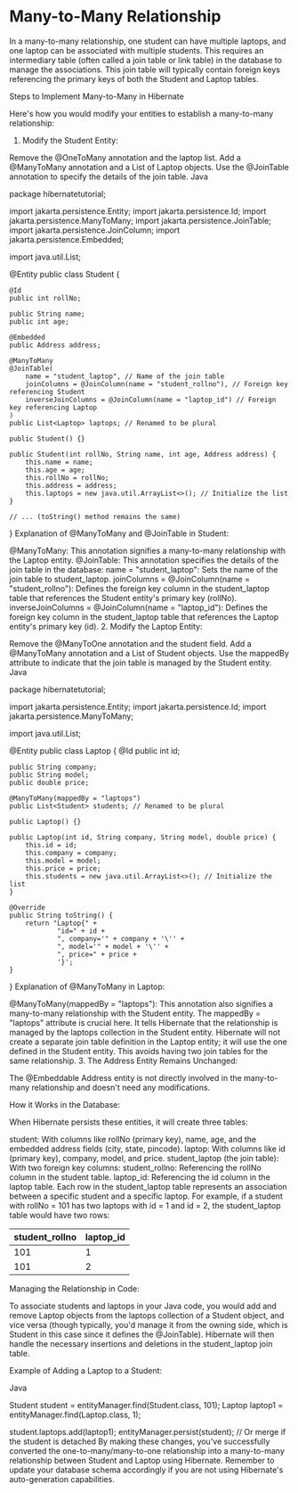 # Many-to-Many Relationship

In a many-to-many relationship, one student can have multiple laptops, and one laptop can be associated with multiple students. This requires an intermediary table (often called a join table or link table) in the database to manage the associations. This join table will typically contain foreign keys referencing the primary keys of both the Student and Laptop tables.

Steps to Implement Many-to-Many in Hibernate

Here's how you would modify your entities to establish a many-to-many relationship:

1. Modify the Student Entity:

Remove the @OneToMany annotation and the laptop list.
Add a @ManyToMany annotation and a List of Laptop objects.
Use the @JoinTable annotation to specify the details of the join table.
Java

package hibernatetutorial;

import jakarta.persistence.Entity;
import jakarta.persistence.Id;
import jakarta.persistence.ManyToMany;
import jakarta.persistence.JoinTable;
import jakarta.persistence.JoinColumn;
import jakarta.persistence.Embedded;

import java.util.List;

@Entity
public class Student {

    @Id
    public int rollNo;

    public String name;
    public int age;

    @Embedded
    public Address address;

    @ManyToMany
    @JoinTable(
        name = "student_laptop", // Name of the join table
        joinColumns = @JoinColumn(name = "student_rollno"), // Foreign key referencing Student
        inverseJoinColumns = @JoinColumn(name = "laptop_id") // Foreign key referencing Laptop
    )
    public List<Laptop> laptops; // Renamed to be plural

    public Student() {}

    public Student(int rollNo, String name, int age, Address address) {
        this.name = name;
        this.age = age;
        this.rollNo = rollNo;
        this.address = address;
        this.laptops = new java.util.ArrayList<>(); // Initialize the list
    }

    // ... (toString() method remains the same)
}
Explanation of @ManyToMany and @JoinTable in Student:

@ManyToMany: This annotation signifies a many-to-many relationship with the Laptop entity.
@JoinTable: This annotation specifies the details of the join table in the database:
name = "student_laptop": Sets the name of the join table to student_laptop.
joinColumns = @JoinColumn(name = "student_rollno"): Defines the foreign key column in the student_laptop table that references the Student entity's primary key (rollNo).
inverseJoinColumns = @JoinColumn(name = "laptop_id"): Defines the foreign key column in the student_laptop table that references the Laptop entity's primary key (id).
2. Modify the Laptop Entity:

Remove the @ManyToOne annotation and the student field.
Add a @ManyToMany annotation and a List of Student objects.
Use the mappedBy attribute to indicate that the join table is managed by the Student entity.
Java

package hibernatetutorial;

import jakarta.persistence.Entity;
import jakarta.persistence.Id;
import jakarta.persistence.ManyToMany;

import java.util.List;

@Entity
public class Laptop {
    @Id
    public int id;

    public String company;
    public String model;
    public double price;

    @ManyToMany(mappedBy = "laptops")
    public List<Student> students; // Renamed to be plural

    public Laptop() {}

    public Laptop(int id, String company, String model, double price) {
        this.id = id;
        this.company = company;
        this.model = model;
        this.price = price;
        this.students = new java.util.ArrayList<>(); // Initialize the list
    }

    @Override
    public String toString() {
        return "Laptop{" +
                "id=" + id +
                ", company='" + company + '\'' +
                ", model='" + model + '\'' +
                ", price=" + price +
                '}';
    }
}
Explanation of @ManyToMany in Laptop:

@ManyToMany(mappedBy = "laptops"): This annotation also signifies a many-to-many relationship with the Student entity. The mappedBy = "laptops" attribute is crucial here. It tells Hibernate that the relationship is managed by the laptops collection in the Student entity. Hibernate will not create a separate join table definition in the Laptop entity; it will use the one defined in the Student entity. This avoids having two join tables for the same relationship.
3. The Address Entity Remains Unchanged:

The @Embeddable Address entity is not directly involved in the many-to-many relationship and doesn't need any modifications.

How it Works in the Database:

When Hibernate persists these entities, it will create three tables:

student: With columns like rollNo (primary key), name, age, and the embedded address fields (city, state, pincode).
laptop: With columns like id (primary key), company, model, and price.
student_laptop (the join table): With two foreign key columns:
student_rollno: Referencing the rollNo column in the student table.
laptop_id: Referencing the id column in the laptop table.
Each row in the student_laptop table represents an association between a specific student and a specific laptop. For example, if a student with rollNo = 101 has two laptops with id = 1 and id = 2, the student_laptop table would have two rows:

student_rollno | laptop_id
----------------|----------
101             | 1
101             | 2
Managing the Relationship in Code:

To associate students and laptops in your Java code, you would add and remove Laptop objects from the laptops collection of a Student object, and vice versa (though typically, you'd manage it from the owning side, which is Student in this case since it defines the @JoinTable). Hibernate will then handle the necessary insertions and deletions in the student_laptop join table.

Example of Adding a Laptop to a Student:

Java

Student student = entityManager.find(Student.class, 101);
Laptop laptop1 = entityManager.find(Laptop.class, 1);

student.laptops.add(laptop1);
entityManager.persist(student); // Or merge if the student is detached
By making these changes, you've successfully converted the one-to-many/many-to-one relationship into a many-to-many relationship between Student and Laptop using Hibernate. Remember to update your database schema accordingly if you are not using Hibernate's auto-generation capabilities.
